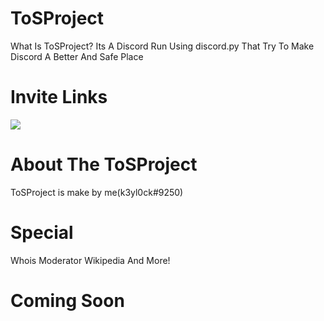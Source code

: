 # ToSProject
What Is ToSProject? Its A Discord Run Using discord.py That Try To Make Discord A Better And Safe Place
# Invite Links
<a href='https://discord.com/api/oauth2/authorize?client_id=939930914794905630&permissions=8&scope=bot'>
  <img src='https://cdn.discordapp.com/attachments/939940962967355406/939945820491513886/toslogo.png' />
</a>

# About The ToSProject
ToSProject is make by me(k3yl0ck#9250)
# Special
Whois
Moderator
Wikipedia
And More!
# Coming Soon
